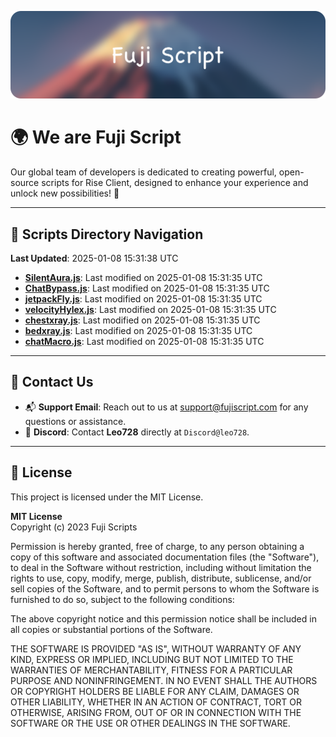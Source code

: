 ![Banner](.github/b.webp)

# 🌍 **We are Fuji Script**

Our global team of developers is dedicated to creating powerful, open-source scripts for Rise Client, designed to enhance your experience and unlock new possibilities! 🌟

---
<!-- SCRIPTS_NAVIGATION_START -->
## 📂 **Scripts Directory Navigation**

**Last Updated**: 2025-01-08 15:31:38 UTC

- **[SilentAura.js](scripts/SilentAura.js)**: Last modified on 2025-01-08 15:31:35 UTC
- **[ChatBypass.js](scripts/ChatBypass.js)**: Last modified on 2025-01-08 15:31:35 UTC
- **[jetpackFly.js](scripts/jetpackFly.js)**: Last modified on 2025-01-08 15:31:35 UTC
- **[velocityHylex.js](scripts/velocityHylex.js)**: Last modified on 2025-01-08 15:31:35 UTC
- **[chestxray.js](scripts/chestxray.js)**: Last modified on 2025-01-08 15:31:35 UTC
- **[bedxray.js](scripts/bedxray.js)**: Last modified on 2025-01-08 15:31:35 UTC
- **[chatMacro.js](scripts/chatMacro.js)**: Last modified on 2025-01-08 15:31:35 UTC

<!-- SCRIPTS_NAVIGATION_END -->

---

## 💬 **Contact Us**  
- 📬 **Support Email**: Reach out to us at [support@fujiscript.com](mailto:support@fujiscript.com) for any questions or assistance.  
- 💬 **Discord**: Contact **Leo728** directly at `Discord@leo728`.

---

## 📜 **License**

This project is licensed under the MIT License.  

**MIT License**  
Copyright (c) 2023 Fuji Scripts  

Permission is hereby granted, free of charge, to any person obtaining a copy of this software and associated documentation files (the "Software"), to deal in the Software without restriction, including without limitation the rights to use, copy, modify, merge, publish, distribute, sublicense, and/or sell copies of the Software, and to permit persons to whom the Software is furnished to do so, subject to the following conditions:  

The above copyright notice and this permission notice shall be included in all copies or substantial portions of the Software.  

THE SOFTWARE IS PROVIDED "AS IS", WITHOUT WARRANTY OF ANY KIND, EXPRESS OR IMPLIED, INCLUDING BUT NOT LIMITED TO THE WARRANTIES OF MERCHANTABILITY, FITNESS FOR A PARTICULAR PURPOSE AND NONINFRINGEMENT. IN NO EVENT SHALL THE AUTHORS OR COPYRIGHT HOLDERS BE LIABLE FOR ANY CLAIM, DAMAGES OR OTHER LIABILITY, WHETHER IN AN ACTION OF CONTRACT, TORT OR OTHERWISE, ARISING FROM, OUT OF OR IN CONNECTION WITH THE SOFTWARE OR THE USE OR OTHER DEALINGS IN THE SOFTWARE.  
